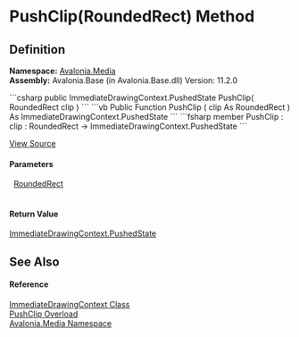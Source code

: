 # PushClip(RoundedRect) Method




## Definition
**Namespace:** <a href="N_Avalonia_Media">Avalonia.Media</a>  
**Assembly:** Avalonia.Base (in Avalonia.Base.dll) Version: 11.2.0

<Tabs groupId="api-code-preview">
<TabItem value="csharp" label="C#">
```csharp
public ImmediateDrawingContext.PushedState PushClip(
	RoundedRect clip
)
```
</TabItem>
<TabItem value="vb" label="VB">
```vb
Public Function PushClip ( 
	clip As RoundedRect
) As ImmediateDrawingContext.PushedState
```
</TabItem>
<TabItem value="fsharp" label="F#">
```fsharp
member PushClip : 
        clip : RoundedRect -> ImmediateDrawingContext.PushedState 
```
</TabItem>
</Tabs>



<a href="https://github.com/AvaloniaUI/Avalonia/tree/master/src/Avalonia.Base/Media/ImmediateDrawingContext.cs#L267" title="View the source code">View Source</a>



#### Parameters
<dl><dt>  <a href="T_Avalonia_RoundedRect">RoundedRect</a></dt><dd> </dd></dl>

#### Return Value
<a href="T_Avalonia_Media_ImmediateDrawingContext_PushedState">ImmediateDrawingContext.PushedState</a>

## See Also


#### Reference
<a href="T_Avalonia_Media_ImmediateDrawingContext">ImmediateDrawingContext Class</a>  
<a href="Overload_Avalonia_Media_ImmediateDrawingContext_PushClip">PushClip Overload</a>  
<a href="N_Avalonia_Media">Avalonia.Media Namespace</a>  
